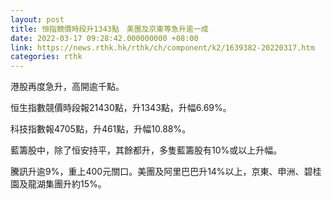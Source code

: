 ```yaml
---
layout: post
title: 恒指競價時段升1343點　美團及京東等急升逾一成
date: 2022-03-17 09:28:42.000000000 +08:00
link: https://news.rthk.hk/rthk/ch/component/k2/1639382-20220317.htm
categories: rthk
---
```


港股再度急升，高開逾千點。

恒生指數競價時段報21430點，升1343點，升幅6.69%。

科技指數報4705點，升461點，升幅10.88%。

藍籌股中，除了恒安持平，其餘都升，多隻藍籌股有10%或以上升幅。

騰訊升逾9%，重上400元關口。美團及阿里巴巴升14%以上，京東、申洲、碧桂園及龍湖集團升約15%。
